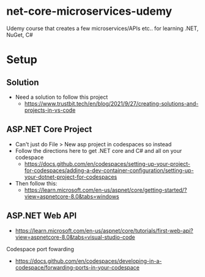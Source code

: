 # net-core-microservices-udemy
Udemy course that creates a few microservices/APIs etc.. for learning .NET, NuGet, C#

# Setup
## Solution
- Need a solution to follow this project
    - https://www.trustbit.tech/en/blog/2021/9/27/creating-solutions-and-projects-in-vs-code
## ASP.NET Core Project
- Can't just do File > New asp project in codespaces so instead
- Follow the directions here to get .NET core and C# and all on your codespace
    - https://docs.github.com/en/codespaces/setting-up-your-project-for-codespaces/adding-a-dev-container-configuration/setting-up-your-dotnet-project-for-codespaces
- Then follow this:
    - https://learn.microsoft.com/en-us/aspnet/core/getting-started/?view=aspnetcore-8.0&tabs=windows

## ASP.NET Web API
- https://learn.microsoft.com/en-us/aspnet/core/tutorials/first-web-api?view=aspnetcore-8.0&tabs=visual-studio-code

Codespace port fowarding
- https://docs.github.com/en/codespaces/developing-in-a-codespace/forwarding-ports-in-your-codespace
